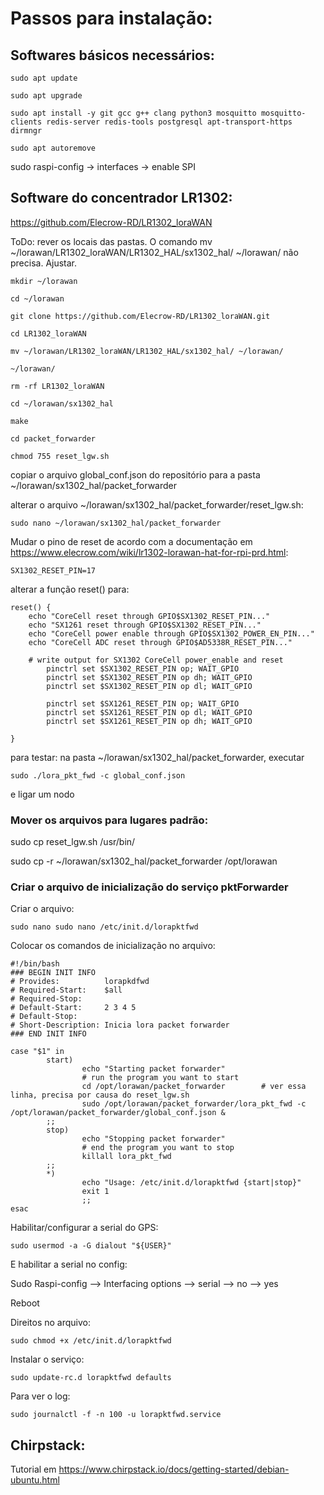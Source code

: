 # Passos para instalação:

## Softwares básicos necessários:
```
sudo apt update

sudo apt upgrade

sudo apt install -y git gcc g++ clang python3 mosquitto mosquitto-clients redis-server redis-tools postgresql apt-transport-https dirmngr

sudo apt autoremove
```

sudo raspi-config -> interfaces -> enable SPI

## Software do concentrador LR1302: 

https://github.com/Elecrow-RD/LR1302_loraWAN

ToDo: rever os locais das pastas. O comando mv ~/lorawan/LR1302_loraWAN/LR1302_HAL/sx1302_hal/ ~/lorawan/ não precisa. Ajustar.

```
mkdir ~/lorawan

cd ~/lorawan

git clone https://github.com/Elecrow-RD/LR1302_loraWAN.git

cd LR1302_loraWAN

mv ~/lorawan/LR1302_loraWAN/LR1302_HAL/sx1302_hal/ ~/lorawan/

~/lorawan/

rm -rf LR1302_loraWAN

cd ~/lorawan/sx1302_hal

make

cd packet_forwarder

chmod 755 reset_lgw.sh 
```

copiar o arquivo global_conf.json do repositório para a pasta ~/lorawan/sx1302_hal/packet_forwarder

alterar o arquivo ~/lorawan/sx1302_hal/packet_forwarder/reset_lgw.sh:

```
sudo nano ~/lorawan/sx1302_hal/packet_forwarder
```

Mudar o pino de reset de acordo com a documentação em https://www.elecrow.com/wiki/lr1302-lorawan-hat-for-rpi-prd.html:

```
SX1302_RESET_PIN=17
```

alterar a função reset() para:

```
reset() {
    echo "CoreCell reset through GPIO$SX1302_RESET_PIN..."
    echo "SX1261 reset through GPIO$SX1302_RESET_PIN..."
    echo "CoreCell power enable through GPIO$SX1302_POWER_EN_PIN..."
    echo "CoreCell ADC reset through GPIO$AD5338R_RESET_PIN..."

    # write output for SX1302 CoreCell power_enable and reset
        pinctrl set $SX1302_RESET_PIN op; WAIT_GPIO
        pinctrl set $SX1302_RESET_PIN op dh; WAIT_GPIO
        pinctrl set $SX1302_RESET_PIN op dl; WAIT_GPIO

        pinctrl set $SX1261_RESET_PIN op; WAIT_GPIO
        pinctrl set $SX1261_RESET_PIN op dl; WAIT_GPIO
        pinctrl set $SX1261_RESET_PIN op dh; WAIT_GPIO

}
```

para testar: na pasta ~/lorawan/sx1302_hal/packet_forwarder, executar

```
sudo ./lora_pkt_fwd -c global_conf.json 
```
e ligar um nodo

### Mover os arquivos para lugares padrão:

sudo cp reset_lgw.sh /usr/bin/

sudo cp -r ~/lorawan/sx1302_hal/packet_forwarder /opt/lorawan

### Criar o arquivo de inicialização do serviço pktForwarder

Criar o arquivo:

```
sudo nano sudo nano /etc/init.d/lorapktfwd
```

Colocar os comandos de inicialização no arquivo:

```
#!/bin/bash
### BEGIN INIT INFO
# Provides:          lorapkdfwd
# Required-Start:    $all
# Required-Stop:
# Default-Start:     2 3 4 5
# Default-Stop:
# Short-Description: Inicia lora packet forwarder
### END INIT INFO

case "$1" in
        start)
                echo "Starting packet forwarder"
                # run the program you want to start
                cd /opt/lorawan/packet_forwarder        # ver essa linha, precisa por causa do reset_lgw.sh
                sudo /opt/lorawan/packet_forwarder/lora_pkt_fwd -c /opt/lorawan/packet_forwarder/global_conf.json &
        ;;
        stop)
                echo "Stopping packet forwarder"
                # end the program you want to stop
                killall lora_pkt_fwd
        ;;
        *)
                echo "Usage: /etc/init.d/lorapktfwd {start|stop}"
                exit 1
                ;;
esac
```

Habilitar/configurar a serial do GPS:

```
sudo usermod -a -G dialout "${USER}"
```

E habilitar a serial no config:

Sudo Raspi-config —> Interfacing options —> serial —> no —> yes

Reboot



Direitos no arquivo:

```
sudo chmod +x /etc/init.d/lorapktfwd
```

Instalar o serviço:

```
sudo update-rc.d lorapktfwd defaults
```

Para ver o log:

```
sudo journalctl -f -n 100 -u lorapktfwd.service
```


## Chirpstack:

Tutorial em https://www.chirpstack.io/docs/getting-started/debian-ubuntu.html




